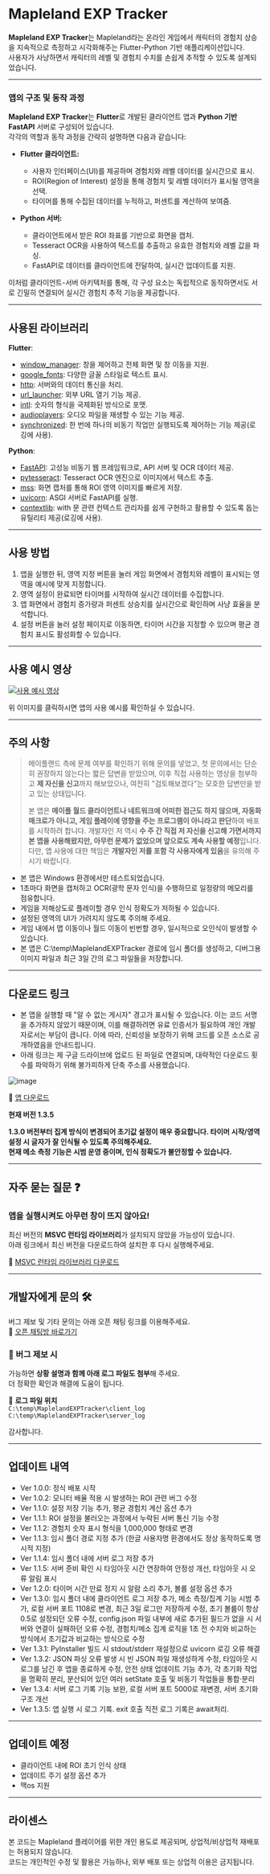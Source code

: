 # Mapleland EXP Tracker

**Mapleland EXP Tracker**는 Mapleland라는 온라인 게임에서 캐릭터의 경험치 상승을 지속적으로 측정하고 시각화해주는 Flutter-Python 기반 애플리케이션입니다.  
사용자가 사냥하면서 캐릭터의 레벨 및 경험치 수치를 손쉽게 추적할 수 있도록 설계되었습니다.

---

### 앱의 구조 및 동작 과정
**Mapleland EXP Tracker**는 **Flutter**로 개발된 클라이언트 앱과 **Python 기반 FastAPI** 서버로 구성되어 있습니다.  
각각의 역할과 동작 과정을 간략히 설명하면 다음과 같습니다:

- **Flutter 클라이언트:**  
  - 사용자 인터페이스(UI)를 제공하며 경험치와 레벨 데이터를 실시간으로 표시.  
  - ROI(Region of Interest) 설정을 통해 경험치 및 레벨 데이터가 표시될 영역을 선택.  
  - 타이머를 통해 수집된 데이터를 누적하고, 퍼센트를 계산하여 보여줌.

- **Python 서버:**  
  - 클라이언트에서 받은 ROI 좌표를 기반으로 화면을 캡처.  
  - Tesseract OCR을 사용하여 텍스트를 추출하고 유효한 경험치와 레벨 값을 파싱.  
  - FastAPI로 데이터를 클라이언트에 전달하여, 실시간 업데이트를 지원.

이처럼 클라이언트-서버 아키텍처를 통해, 각 구성 요소는 독립적으로 동작하면서도 서로 긴밀히 연결되어 실시간 경험치 추적 기능을 제공합니다.

---

## 사용된 라이브러리
**Flutter**:
- [window_manager](https://pub.dev/packages/window_manager): 창을 제어하고 전체 화면 및 창 이동을 지원.
- [google_fonts](https://pub.dev/packages/google_fonts): 다양한 글꼴 스타일로 텍스트 표시.
- [http](https://pub.dev/packages/http): 서버와의 데이터 통신을 처리.
- [url_launcher](https://pub.dev/packages/url_launcher): 외부 URL 열기 기능 제공.
- [intl](https://pub.dev/packages/intl): 숫자의 형식을 국제화된 방식으로 포맷.
- [audioplayers](https://pub.dev/packages/audioplayers): 오디오 파일을 재생할 수 있는 기능 제공.
- [synchronized](https://pub.dev/packages/synchronized): 한 번에 하나의 비동기 작업만 실행되도록 제어하는 기능 제공(로깅에 사용).

**Python**:
- [FastAPI](https://fastapi.tiangolo.com/): 고성능 비동기 웹 프레임워크로, API 서버 및 OCR 데이터 제공.
- [pytesseract](https://pypi.org/project/pytesseract/): Tesseract OCR 엔진으로 이미지에서 텍스트 추출.
- [mss](https://pypi.org/project/mss/): 화면 캡처를 통해 ROI 영역 이미지를 빠르게 저장.
- [uvicorn](https://www.uvicorn.org/): ASGI 서버로 FastAPI를 실행.
- [contextlib](https://docs.python.org/3/library/contextlib.html): with 문 관련 컨텍스트 관리자를 쉽게 구현하고 활용할 수 있도록 돕는 유틸리티 제공(로깅에 사용).

---

## 사용 방법
1. 앱을 실행한 뒤, 영역 지정 버튼을 눌러 게임 화면에서 경험치와 레벨이 표시되는 영역을 예시에 맞게 지정합니다.
2. 영역 설정이 완료되면 타이머를 시작하여 실시간 데이터를 수집합니다.
3. 앱 화면에서 경험치 증가량과 퍼센트 상승치를 실시간으로 확인하며 사냥 효율을 분석합니다.
4. 설정 버튼을 눌러 설정 페이지로 이동하면, 타이머 시간을 지정할 수 있으며 평균 경험치 표시도 활성화할 수 있습니다.

---

## 사용 예시 영상

[![사용 예시 영상](https://img.youtube.com/vi/8o71FTWMrao/maxresdefault.jpg)](https://youtu.be/8o71FTWMrao)

위 이미지를 클릭하시면 앱의 사용 예시를 확인하실 수 있습니다.


---

## 주의 사항

>메이플랜드 측에 문제 여부를 확인하기 위해 문의를 넣었고, 첫 문의에서는 단순히 권장하지 않는다는 짧은 답변을 받았으며, 이후 직접 사용하는 영상을 첨부하고 **제 자신을 신고**까지 해보았으나, 여전히 "검토해보겠다"는 모호한 답변만을 받고 있는 상태입니다.
>
>본 앱은 **메이플 월드 클라이언트나 네트워크에 어떠한 접근도 하지 않으며, 자동화 매크로가 아니고, 게임 플레이에 영향을 주는 프로그램이 아니라고 판단**하여 배포를 시작하려 합니다. 개발자인 저 역시 **수 주 간 직접 저 자신을 신고해 가면서까지 본 앱을 사용해왔지만, 아무런 문제가 없었으며 앞으로도 계속 사용할 예정**입니다. 다만, 앱 사용에 대한 책임은 **개발자인 저를 포함 각 사용자에게 있음**을 유의해 주시기 바랍니다.

+ 본 앱은 Windows 환경에서만 테스트되었습니다.
+ 1초마다 화면을 캡처하고 OCR(광학 문자 인식)을 수행하므로 일정량의 메모리를 점유합니다.
+ 게임을 저해상도로 플레이할 경우 인식 정확도가 저하될 수 있습니다.
+ 설정된 영역의 UI가 가려지지 않도록 주의해 주세요.
+ 게임 내에서 맵 이동이나 월드 이동이 빈번할 경우, 일시적으로 오인식이 발생할 수 있습니다.
+ 본 앱은 C:\temp\MaplelandEXPTracker 경로에 임시 폴더를 생성하고, 디버그용 이미지 파일과 최근 3일 간의 로그 파일들을 저장합니다.

---

## 다운로드 링크
- 본 앱을 실행할 때 "알 수 없는 게시자" 경고가 표시될 수 있습니다. 이는 코드 서명을 추가하지 않았기 때문이며, 이를 해결하려면 유료 인증서가 필요하여 개인 개발자로서는 부담이 큽니다. 이에 따라, 신뢰성을 보장하기 위해 코드를 오픈 소스로 공개하였음을 안내드립니다.
- 아래 링크는 제 구글 드라이브에 업로드 된 파일로 연결되며, 대략적인 다운로드 횟수를 파악하기 위해 불가피하게 단축 주소를 사용했습니다.

![image](https://github.com/user-attachments/assets/cf5267b0-cd66-46e7-bb4a-0debf55fc2f8)

🔗 [앱 다운로드](https://l.linklyhq.com/l/23vxv)

**현재 버전 1.3.5**

**1.3.0 버전부터 집계 방식이 변경되어 초기값 설정이 매우 중요합니다. 타이머 시작/영역 설정 시 글자가 잘 인식될 수 있도록 주의해주세요.   
현재 메소 측정 기능은 시범 운영 중이며, 인식 정확도가 불안정할 수 있습니다.**

---

## 자주 묻는 질문 ❓

### 앱을 실행시켜도 아무런 창이 뜨지 않아요!
최신 버전의 **MSVC 런타임 라이브러리**가 설치되지 않았을 가능성이 있습니다.  
아래 링크에서 최신 버전을 다운로드하여 설치한 후 다시 실행해주세요.

🔗 [MSVC 런타임 라이브러리 다운로드](https://learn.microsoft.com/ko-kr/cpp/windows/latest-supported-vc-redist?view=msvc-170)

---

## 개발자에게 문의 🛠️

버그 제보 및 기타 문의는 아래 오픈 채팅 링크를 이용해주세요.  
🔗 [오픈 채팅방 바로가기](https://open.kakao.com/o/sm79OLeh)

### 🔹 버그 제보 시  
가능하면 **상황 설명과 함께 아래 로그 파일도 첨부**해 주세요.  
더 정확한 확인과 해결에 도움이 됩니다.  

📂 **로그 파일 위치**  
`C:\temp\MaplelandEXPTracker\client_log`  
`C:\temp\MaplelandEXPTracker\server_log`  

감사합니다.

---

## 업데이트 내역

+ Ver 1.0.0: 정식 배포 시작
+ Ver 1.0.2: 모니터 배율 적용 시 발생하는 ROI 관련 버그 수정
+ Ver 1.1.0: 설정 저장 기능 추가, 평균 경험치 계산 옵션 추가
+ Ver 1.1.1: ROI 설정을 불러오는 과정에서 누락된 서버 통신 기능 수정
+ Ver 1.1.2: 경험치 숫자 표시 형식을 1,000,000 형태로 변경
+ Ver 1.1.3: 임시 폴더 경로 지정 추가 (한글 사용자명 환경에서도 정상 동작하도록 명시적 지정)
+ Ver 1.1.4: 임시 폴더 내에 서버 로그 저장 추가
+ Ver 1.1.5: 서버 준비 확인 시 타임아웃 시간 연장하여 안정성 개선, 타임아웃 시 오류 알림 표시
+ Ver 1.2.0: 타이머 시간 만료 정지 시 알람 소리 추가, 볼륨 설정 옵션 추가
+ Ver 1.3.0: 임시 폴더 내에 클라이언트 로그 저장 추가, 메소 측정/집계 기능 시범 추가, 로컬 서버 포트 1108로 변경, 최근 3일 로그만 저장하게 수정, 초기 볼륨이 항상 0.5로 설정되던 오류 수정, config.json 파일 내부에 새로 추가된 필드가 없을 시 서버와 연결이 실패하던 오류 수정, 경험치/메소 집계 로직을 1초 전 수치와 비교하는 방식에서 초기값과 비교하는 방식으로 수정
+ Ver 1.3.1: PyInstaller 빌드 시 stdout/stderr 재설정으로 uvicorn 로깅 오류 해결
+ Ver 1.3.2: JSON 파싱 오류 발생 시 빈 JSON 파일 재생성하게 수정, 타임아웃 시 로그를 남긴 후 앱을 종료하게 수정, 안전 상태 업데이트 기능 추가, 각 초기화 작업을 명확히 분리, 분산되어 있던 여러 setState 호출 및 비동기 작업들을 통합·분리
+ Ver 1.3.4: 서버 로그 기록 기능 보완, 로컬 서버 포트 5000로 재변경, 서버 초기화 구조 개선
+ Ver 1.3.5: 앱 실행 시 로그 기록. exit 호출 직전 로그 기록은 await처리.

---

## 업데이트 예정

+ 클라이언트 내에 ROI 초기 인식 상태 
+ 업데이트 주기 설정 옵션 추가
+ 맥os 지원

---

## 라이센스
본 코드는 Mapleland 플레이어를 위한 개인 용도로 제공되며, 상업적/비상업적 재배포는 허용되지 않습니다.  
코드는 개인적인 수정 및 활용은 가능하나, 외부 배포 또는 상업적 이용은 금지됩니다.
